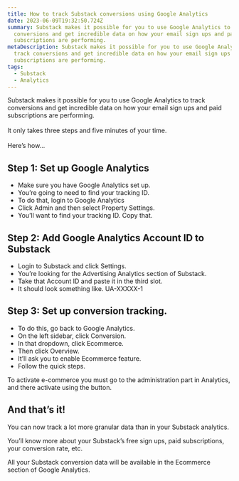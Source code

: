 ```yaml
---
title: How to track Substack conversions using Google Analytics
date: 2023-06-09T19:32:50.724Z
summary: Substack makes it possible for you to use Google Analytics to track
  conversions and get incredible data on how your email sign ups and paid
  subscriptions are performing.
metaDescription: Substack makes it possible for you to use Google Analytics to
  track conversions and get incredible data on how your email sign ups and paid
  subscriptions are performing.
tags:
  - Substack
  - Analytics
---
```

[](https://web.archive.org/web/20210227062051/https://benrmatthews.com/how-to-track-substack-conversions-using-google-analytics/#)Substack makes it possible for you to use Google Analytics to track conversions and get incredible data on how your email sign ups and paid subscriptions are performing.\
\
It only takes three steps and five minutes of your time.\
\
Here’s how…

## Step 1: Set up Google Analytics

* Make sure you have Google Analytics set up.
* You’re going to need to find your tracking ID.
* To do that, login to Google Analytics
* Click Admin and then select Property Settings.
* You’ll want to find your tracking ID. Copy that.

## Step 2: Add Google Analytics Account ID to Substack

* Login to Substack and click Settings.
* You’re looking for the Advertising Analytics section of Substack.
* Take that Account ID and paste it in the third slot.
* It should look something like. UA-XXXXX-1

## Step 3: Set up conversion tracking.

* To do this, go back to Google Analytics.
* On the left sidebar, click Conversion.
* In that dropdown, click Ecommerce.
* Then click Overview.
* It’ll ask you to enable Ecommerce feature.
* Follow the quick steps.

To activate e-commerce you must go to the administration part in Analytics, and there activate using the button.

## And that’s it!

You can now track a lot more granular data than in your Substack analytics.

You’ll know more about your Substack’s free sign ups, paid subscriptions, your conversion rate, etc.

All your Substack conversion data will be available in the Ecommerce section of Google Analytics.
